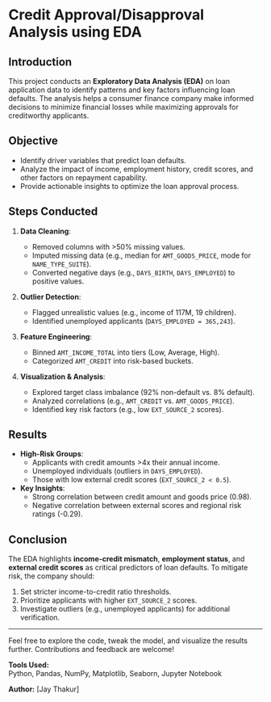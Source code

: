# Credit Approval/Disapproval Analysis using EDA

## Introduction
This project conducts an **Exploratory Data Analysis (EDA)** on loan application data to identify patterns and key factors influencing loan defaults. The analysis helps a consumer finance company make informed decisions to minimize financial losses while maximizing approvals for creditworthy applicants.

## Objective
- Identify driver variables that predict loan defaults.
- Analyze the impact of income, employment history, credit scores, and other factors on repayment capability.
- Provide actionable insights to optimize the loan approval process.

## Steps Conducted
1. **Data Cleaning**:
   - Removed columns with >50% missing values.
   - Imputed missing data (e.g., median for `AMT_GOODS_PRICE`, mode for `NAME_TYPE_SUITE`).
   - Converted negative days (e.g., `DAYS_BIRTH`, `DAYS_EMPLOYED`) to positive values.

2. **Outlier Detection**:
   - Flagged unrealistic values (e.g., income of 117M, 19 children).
   - Identified unemployed applicants (`DAYS_EMPLOYED = 365,243`).

3. **Feature Engineering**:
   - Binned `AMT_INCOME_TOTAL` into tiers (Low, Average, High).
   - Categorized `AMT_CREDIT` into risk-based buckets.

4. **Visualization & Analysis**:
   - Explored target class imbalance (92% non-default vs. 8% default).
   - Analyzed correlations (e.g., `AMT_CREDIT` vs. `AMT_GOODS_PRICE`).
   - Identified key risk factors (e.g., low `EXT_SOURCE_2` scores).

## Results
- **High-Risk Groups**:
  - Applicants with credit amounts >4x their annual income.
  - Unemployed individuals (outliers in `DAYS_EMPLOYED`).
  - Those with low external credit scores (`EXT_SOURCE_2 < 0.5`).
- **Key Insights**:
  - Strong correlation between credit amount and goods price (0.98).
  - Negative correlation between external scores and regional risk ratings (-0.29).

## Conclusion
The EDA highlights **income-credit mismatch**, **employment status**, and **external credit scores** as critical predictors of loan defaults. To mitigate risk, the company should:
1. Set stricter income-to-credit ratio thresholds.
2. Prioritize applicants with higher `EXT_SOURCE_2` scores.
3. Investigate outliers (e.g., unemployed applicants) for additional verification.

---

Feel free to explore the code, tweak the model, and visualize the results further. Contributions and feedback are welcome!

**Tools Used:**  
Python, Pandas, NumPy, Matplotlib, Seaborn, Jupyter Notebook  

**Author:** [Jay Thakur]

